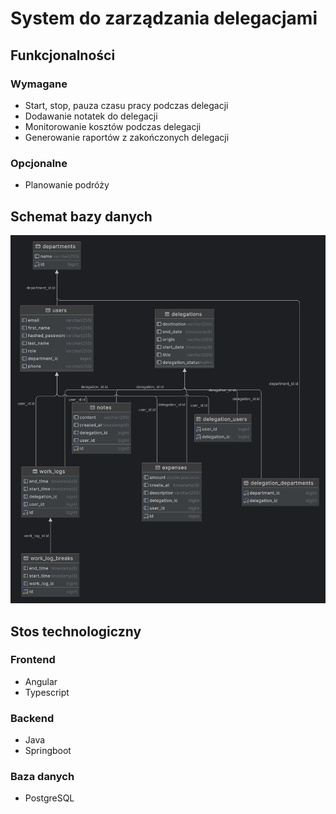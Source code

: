 # System do zarządzania delegacjami

## Funkcjonalności
### Wymagane
- Start, stop, pauza czasu pracy podczas delegacji
- Dodawanie notatek do delegacji
- Monitorowanie kosztów podczas delegacji
- Generowanie raportów z zakończonych delegacji

### Opcjonalne
- Planowanie podróży

## Schemat bazy danych
![database_schema](Delegation-System-Database-Model.png)

## Stos technologiczny
### Frontend
- Angular
- Typescript

### Backend
- Java
- Springboot

### Baza danych
- PostgreSQL
